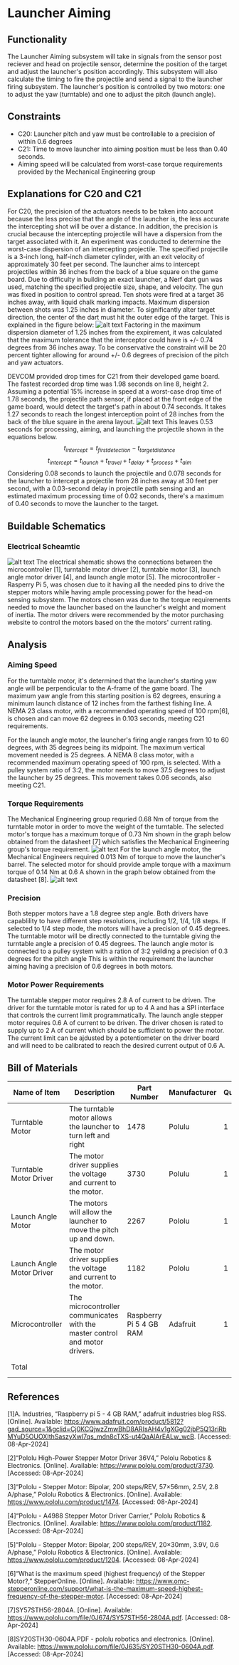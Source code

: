 # Launcher Aiming
## Functionality
The Launcher Aiming subsystem will take in signals from the sensor post reciever and head on projectile sensor, determine the position of the target and adjust the launcher's position accordingly. This subsystem will also calculate the timing to fire the projectile and send a signal to the launcher firing subsystem. The launcher's position is controlled by two motors: one to adjust the yaw (turntable) and one to adjust the pitch (launch angle).
## Constraints 
* C20: Launcher pitch and yaw must be controllable to a precision of within 0.6 degrees
* C21: Time to move launcher into aiming position must be less than 0.40 seconds.
* Aiming speed will be calculated from worst-case torque requirements provided by the Mechanical Engineering group
## Explanations for C20 and C21
For C20, the precision of the actuators needs to be taken into account because the less precise that the angle of the launcher is, the less accurate the intercepting shot will be over a distance. In addition, the precision is crucial because the intercepting projectile will have a dispersion from the target associated with it. 
An experiment was conducted to determine the worst-case dispersion of an intercepting projectile. The specified projectile is a 3-inch long, half-inch diameter cylinder, with an exit velocity of approximately 30 feet per second. The launcher aims to intercept projectiles within 36 inches from the back of a blue square on the game board. Due to difficulty in building an exact launcher, a Nerf dart gun was used, matching the specified projectile size, shape, and velocity. The gun was fixed in position to control spread. Ten shots were fired at a target 36 inches away, with liquid chalk marking impacts. Maximum dispersion between shots was 1.25 inches in diameter. To significantly alter target direction, the center of the dart must hit the outer edge of the target. This is explained in the figure below:
![alt text](https://github.com/JTJones73/Capstone2024-Team2/blob/cjdrake42-Launcher-Aiming-Signoff-V3-1/Documentation/Images/ProjectileDispersion.png)
Factoring in the maximum dispersion diameter of 1.25 inches from the expirement, it was calculated that the maximum tolerance that the interceptor could have is +/- 0.74 degrees from 36 inches away. To be conservative the constraint will be 20 percent tighter allowing for around +/- 0.6 degrees of precision of the pitch and yaw actuators. 

DEVCOM provided drop times for C21 from their developed game board. The fastest recorded drop time was 1.98 seconds on line 8, height 2. Assuming a potential 15% increase in speed at a worst-case drop time of 1.78 seconds, the projectile path sensor, if placed at the front edge of the game board, would detect the target's path in about 0.74 seconds. It takes 1.27 seconds to reach the longest interception point of 28 inches from the back of the blue square in the arena layout. 
![alt text](https://github.com/JTJones73/Capstone2024-Team2/blob/cjdrake42-Launcher-Aiming-Signoff-V3-1/Documentation/Images/Ball_travel_times.png)
This leaves 0.53 seconds for processing, aiming, and launching the projectile shown in the equations below.
$$t_{intercept} = t_{first detection} - t_{target distance}$$
$$t_{intercept} = t_{launch} +t_{travel}+t_{delay}+t_{process}+t_{aim}$$
Considering 0.08 seconds to launch the projectile and 0.078 seconds for the launcher to intercept a projectile from 28 inches away at 30 feet per second, with a 0.03-second delay in projectile path sensing and an estimated maximum processing time of 0.02 seconds, there's a maximum of 0.40 seconds to move the launcher to the target.
    

## Buildable Schematics
### Electrical Scheamtic
![alt text](https://github.com/JTJones73/Capstone2024-Team2/blob/cjdrake42-Launcher-Aiming-V3/Documentation/Electrical/Schematics/image-2.png)
The electrical shematic shows the connections between the microcontroller [1], turntable motor driver [2], turntable motor [3], launch angle motor driver [4], and launch angle motor [5]. The microcontroller - Rasperry Pi 5, was chosen due to it having all the needed pins to drive the stepper motors while having ample processing power for the head-on sensing subsystem. The motors chosen was due to the torque requirements needed to move the launcher based on the launcher's weight and moment of inertia. The motor drivers were recommended by the motor purchasing website to control the motors based on the the motors' current rating.
## Analysis
### Aiming Speed
For the turntable motor, it's determined that the launcher's starting yaw angle will be perpendicular to the A-frame of the game board. The maximum yaw angle from this starting position is 62 degrees, ensuring a minimum launch distance of 12 inches from the farthest fishing line. A NEMA 23 class motor, with a recommended operating speed of 100 rpm[6], is chosen and can move 62 degrees in 0.103 seconds, meeting C21 requirements.

For the launch angle motor, the launcher's firing angle ranges from 10 to 60 degrees, with 35 degrees being its midpoint. The maximum vertical movement needed is 25 degrees. A NEMA 8 class motor, with a recommended maximum operating speed of 100 rpm, is selected. With a pulley system ratio of 3:2, the motor needs to move 37.5 degrees to adjust the launcher by 25 degrees. This movement takes 0.06 seconds, also meeting C21.
### Torque Requirements
The Mechanical Engineering group requried 0.68 Nm of torque from the turntable motor in order to move the weight of the turntable. The selected motor's torque has a maximum torque of 0.73 Nm shown in the graph below obtained from the datasheet [7] which satisfies the Mechanical Engineering group's torque requirement.
![alt text](https://github.com/JTJones73/Capstone2024-Team2/blob/cjdrake42-Launcher-Aiming-V3/Documentation/Electrical/Schematics/image-3.png)
For the launch angle motor, the Mechanical Engineers required 0.013 Nm of torque to move the launcher's barrel. The selected motor for should provide ample torque with a maximum torque of 0.14 Nm at 0.6 A shown in the graph below obtained from the datasheet [8].
![alt text](https://github.com/JTJones73/Capstone2024-Team2/blob/cjdrake42-Launcher-Aiming-V3/Documentation/Electrical/Schematics/image-4.png)
### Precision
Both stepper motors have a 1.8  degree step angle. Both drivers have capablility to have different step resolutions, including 1/2, 1/4, 1/8 steps. If selected to 1/4 step mode, the motors will have a precision of 0.45 degrees. The turntable motor will be directly connected to the turntable giving the turntable angle a precision of 0.45 degrees. The launch angle motor is connected to a pulley system with a ration of 3:2 yeilding a precision of 0.3 degrees for the pitch angle This is within the requirement the launcher aiming having a precision of 0.6 degrees in both motors.
### Motor Power Requirements
The turntable stepper motor requires 2.8 A of current to be driven. The driver for the turntable motor is rated for up to 4 A and has a SPI interface that controls the current limit programmatically. The launch angle stepper motor requires 0.6 A of current to be driven. The driver chosen is rated to supply up to 2 A of current which should be sufficient to power the motor. The current limit can be ajdusted by a potentiometer on the driver board and will need to be calibrated to reach the desired current output of 0.6 A. 
## Bill of Materials
| Name of Item   | Description                                                                  | Part Number     | Manufacturer     | Quantity     | Price      | Total   |
|----------------|------------------------------------------------------------------------------|-----------------|------------------|--------------|------------|---------|
| Turntable Motor | The turntable motor allows the launcher to turn left and right                 | 1478           | Polulu      | 1        | 47.95       |  47.95    |
| Turntable Motor Driver     | The motor driver supplies the voltage and current to the motor.                                   | 3730           | Polulu      | 1            |  28.95        |  28.95     |
| Launch Angle Motor          | The motors will allow the launcher to move the pitch up and down.                 | 2267            | Pololu           | 1            |  28.95       |  28.95   |
| Launch Angle Motor Driver    | The motor driver supplies the voltage and current to the motor.                           | 1182            | Pololu           | 1   |  13.95        |  13.95    |
| Microcontroller| The microcontroller communicates with the master control and motor drivers.  | Raspberry Pi 5 4 GB RAM | Adafruit          | 1            | 60.00       | 60.00    |
| Total          |                                                                              |                 |                  |              | Total Cost | $179.95 |
  
## References
[1]A. Industries, “Raspberry pi 5 - 4 GB RAM,” adafruit industries blog RSS.  [Online]. Available: https://www.adafruit.com/product/5812?gad_source=1&gclid=Cj0KCQjwzZmwBhD8ARIsAH4v1gXGg02jbP5Q13riRbMYuD5OUOXIthSaszyXwI7qs_mdn8cTXS-ut4QaAlArEALw_wcB. [Accessed: 08-Apr-2024] 

[2]“Pololu High-Power Stepper Motor Driver 36V4,” Pololu Robotics & Electronics.  [Online]. Available: https://www.pololu.com/product/3730. [Accessed: 08-Apr-2024] 

[3]“Pololu - Stepper Motor: Bipolar, 200 steps/REV, 57×56mm, 2.5V, 2.8 A/phase,” Pololu Robotics & Electronics.  [Online]. Available: https://www.pololu.com/product/1474. [Accessed: 08-Apr-2024] 

[4]“Pololu - A4988 Stepper Motor Driver Carrier,” Pololu Robotics & Electronics.  [Online]. Available: https://www.pololu.com/product/1182. [Accessed: 08-Apr-2024] 

[5]“Pololu - Stepper Motor: Bipolar, 200 steps/REV, 20×30mm, 3.9V, 0.6 A/phase,” Pololu Robotics & Electronics.  [Online]. Available: https://www.pololu.com/product/1204. [Accessed: 08-Apr-2024] 

[6]“What is the maximum speed (highest frequency) of the Stepper Motor?,” StepperOnline.  [Online]. Available: https://www.omc-stepperonline.com/support/what-is-the-maximum-speed-highest-frequency-of-the-stepper-motor. [Accessed: 08-Apr-2024] 

[7]SY57STH56-2804A.  [Online]. Available: https://www.pololu.com/file/0J674/SY57STH56-2804A.pdf. [Accessed: 08-Apr-2024] 

[8]SY20STH30-0604A.PDF - pololu robotics and electronics.  [Online]. Available: https://www.pololu.com/file/0J635/SY20STH30-0604A.pdf. [Accessed: 08-Apr-2024] 
